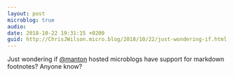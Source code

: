 ```yaml
---
layout: post
microblog: true
audio: 
date: 2018-10-22 19:31:15 +0200
guid: http://ChrisJWilson.micro.blog/2018/10/22/just-wondering-if.html
---
```

Just wondering if [@manton](https://micro.blog/manton) hosted microblogs have support for markdown footnotes? Anyone know? 
